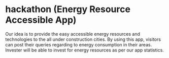 # hackathon (Energy Resource Accessible App)
Our idea is to provide the easy accessible energy resources and technologies to the all under construction cities. By using this app, visitors can post their queries regarding to energy consumption in their areas. Invester will be able to invest for energy resources as per our app statistics.
